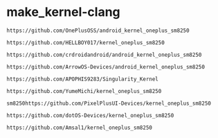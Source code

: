 # make_kernel-clang
```
https://github.com/OnePlusOSS/android_kernel_oneplus_sm8250
```
```
https://github.com/HELLBOY017/kernel_oneplus_sm8250
```
```
https://github.com/crdroidandroid/android_kernel_oneplus_sm8250
```
```
https://github.com/ArrowOS-Devices/android_kernel_oneplus_sm8250
```
```
https://github.com/APOPHIS9283/Singularity_Kernel
```
```
https://github.com/YumeMichi/kernel_oneplus_sm8250
```
```
sm8250https://github.com/PixelPlusUI-Devices/kernel_oneplus_sm8250
```
```
https://github.com/dotOS-Devices/kernel_oneplus_sm8250
```
```
https://github.com/Amsal1/kernel_oneplus_sm8250
```
```
```
```
```
```
